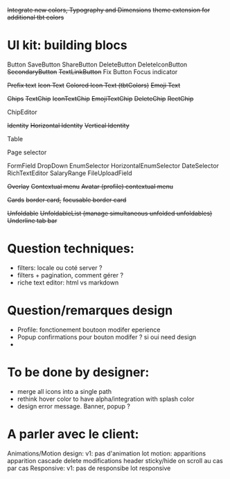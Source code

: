 ~~Integrate new colors, Typography and Dimensions~~
~~theme extension for additional tbt colors~~

# UI kit: building blocs
Button
  SaveButton
  ShareButton
  DeleteButton
  DeleteIconButton  
  ~~SecondaryButton~~
  ~~TextLinkButton~~
  Fix Button Focus indicator

~~Prefix text~~
  ~~Icon Text~~
    ~~Colored Icon Text (tbtColors)~~
  ~~Emoji Text~~

~~Chips~~
  ~~TextChip~~
  ~~IconTextChip~~
  ~~EmojiTextChip~~
  ~~DeleteChip~~
  ~~RectChip~~

ChipEditor

~~Identity~~
  ~~Horizontal Identity~~
  ~~Vertical Identity~~

Table

Page selector

FormField
  DropDown
  EnumSelector
    HorizontalEnumSelector
  DateSelector
  RichTextEditor
  SalaryRange
  FileUploadField

~~Overlay~~
  ~~Contextual menu~~
  ~~Avatar (profile) contextual menu~~

~~Cards~~
  ~~border card,~~
  ~~focusable border card~~

~~Unfoldable~~
~~UnfoldableList (manage simultaneous unfolded unfoldables)~~
~~Underline tab bar~~

# Question techniques:
- filters: locale ou coté server ?
- filters + pagination, comment gérer ?
- riche text editor: html vs markdown

# Question/remarques design
- Profile: fonctionement boutoon modifer eperience
- Popup confirmations pour bouton modifer ? si oui need design
-

# To be done by designer:
- merge all icons into a single path
- rethink hover color to have alpha/integration with splash color
- design error message. Banner, popup ?

# A parler avec le client:
Animations/Motion design: 
  v1: pas d'animation
  lot motion:
    apparitions
    apparition cascade
    delete
    modifications
    header sticky/hide on scroll
    au cas par cas
Responsive:
  v1: pas de responsibe
  lot responsive